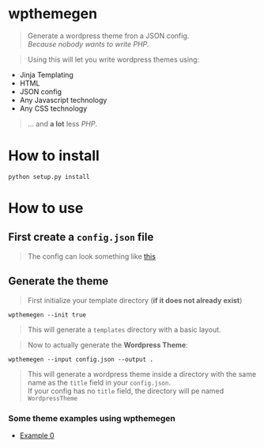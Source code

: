 # wpthemegen
> Generate a wordpress theme fron a JSON config.  
> _Because nobody wants to write PHP._

> Using this will let you write wordpress themes using:  
* Jinja Templating
* HTML
* JSON config
* Any Javascript technology
* Any CSS technology

> ... and __a lot__ less _PHP_.

# How to install

    python setup.py install

# How to use
## First create a `config.json` file
> The config can look something like [this](examples/0/config.json)

## Generate the theme
> First initialize your template directory (__if it does not already exist__)

    wpthemegen --init true

> This will generate a `templates` directory with a basic layout.

> Now to actually generate the __Wordpress Theme__:
    
    wpthemegen --input config.json --output .

> This will generate a wordpress theme inside a directory with the same name
> as the `title` field in your `config.json`.  
> If your config has no `title` field, the directory will pe named `WordpressTheme`

### Some theme examples using wpthemegen
* [Example 0](examples/0)
